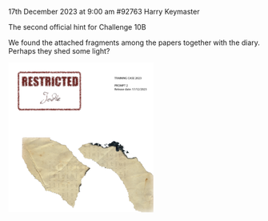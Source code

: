 17th December 2023 at 9:00 am
#92763
Harry
Keymaster

The second official hint for Challenge 10B



We found the attached fragments among the papers together with the diary. Perhaps they shed some light?



[<img src="CC2023-Challenge-10-prompt-2-290x300.png">](CC2023-Challenge-10-prompt-2.png)
